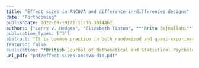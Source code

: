 ```yaml
---
title: "Effect sizes in ANCOVA and difference-in-differences designs"
date: "Forthcoming"
publishDate: 2022-09-19T21:11:36.391446Z
authors: ["Larry V. Hedges", "Elizabeth Tipton", **"Rrita Zejnullahi"**, "Karina G. Diaz"]
publication_types: ["3"]
abstract: "It is common practice in both randomized and quasi-experiments to adjust for baseline characteristics when estimating the average effect of an intervention. The inclusion of a pre-test, for example, can reduce both the standard error of this estimate, and – in non-randomized designs – its bias. At the same time, it is also standard to report the effect of an intervention in standardized effect size units, thus making it comparable to other interventions and studies. Curiously, the estimation of this effect size including covariate adjustment has received little attention. In this article, we provide a framework for defining effect sizes in designs with a pre-test (e.g., difference-in-differences and analysis of covariance) and propose estimators of those effect sizes. The estimators and approximations to their sampling distributions are evaluated using a simulation study and then demonstrated using an example from published data."
featured: false
publication: "*British Journal of Mathematical and Statistical Psychology*"
url_pdf: "pdf/effect-sizes-ancova-did.pdf"
---
```


